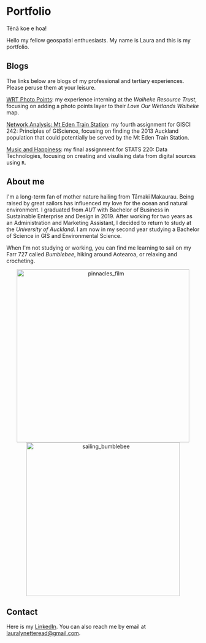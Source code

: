 # Portfolio

Tēnā koe e hoa! 

Hello my fellow geospatial enthuesiasts. My name is Laura and this is my portfolio. 

## Blogs

The links below are blogs of my professional and tertiary experiences. Please peruse them at your leisure. 

[WRT Photo Points](https://laura-read.github.io/portfolio/wrt-photo-points.html): my experience interning at the *Waiheke Resource Trust*, focusing on adding a photo points layer to their *Love Our Wetlands Waiheke* map. 

[Network Analysis: Mt Eden Train Station](https://laura-read.github.io/portfolio/network_analysis_242.html): my fourth assignment for GISCI 242: Principles of GIScience, focusing on finding the 2013 Auckland population that could potentially be served by the Mt Eden Train Station.

[Music and Happiness](https://laura-read.github.io/portfolio/stats220_a5.html): my final assignment for STATS 220: Data Technologies, focusing on creating and visulising data from digital sources using `R`. 

## About me
I'm a long-term fan of mother nature hailing from Tāmaki Makaurau. Being raised by great sailors has influenced my love for the ocean and natural environment. I graduated from *AUT* with Bachelor of Business in Sustainable Enterprise and Design in 2019. After working for two years as an Administration and Marketing Assistant, I decided to return to study at the *University of Auckland*. I am now in my second year studying a Bachelor of Science in GIS and Environmental Science.

When I'm not studying or working, you can find me learning to sail on my Farr 727 called *Bumblebee*, hiking around Aotearoa, or relaxing and crocheting. 

<p align="center">
  <img src="https://laura-read.github.io/portfolio/me_pinnacles.jpg" alt="pinnacles_film" width="450" />
  <img src="https://laura-read.github.io/portfolio/me_sailing.jpg" alt="sailing_bumblebee" width="400" />
</p>

## Contact 
Here is my [LinkedIn](https://www.linkedin.com/in/laura-read-hello/). You can also reach me by email at lauralynetteread@gmail.com. 



